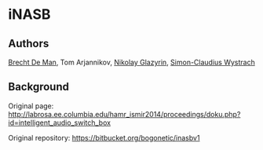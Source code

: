 # iNASB

## Authors

[Brecht De Man](https://github.com/BrechtDeMan), Tom Arjannikov, [Nikolay Glazyrin](https://github.com/nglazyrin/), [Simon-Claudius Wystrach](http://github.com/thebaronhimself)

## Background

Original page: http://labrosa.ee.columbia.edu/hamr_ismir2014/proceedings/doku.php?id=intelligent_audio_switch_box

Original repository: https://bitbucket.org/bogonetic/inasbv1
